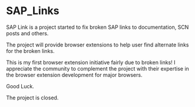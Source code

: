 # SAP_Links
SAP Link is a project started to fix broken SAP links to documentation, SCN posts and others.

The project will provide browser extensions to help user find alternate links for the broken links.

This is my first browser extension initiative fairly due to broken links! I appreciate the community to complement the project with their expertise in the browser extension development for major browsers.

Good Luck.

The project is closed.
